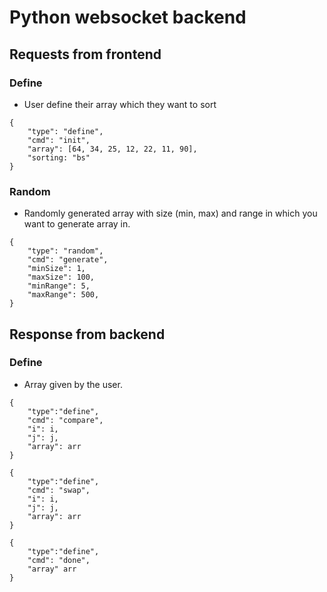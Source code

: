 # Python websocket backend

## Requests from frontend
### Define
- User define their array which they want to sort
```
{
    "type": "define",
    "cmd": "init",
    "array": [64, 34, 25, 12, 22, 11, 90],
    "sorting: "bs"
}
```

### Random
- Randomly generated array with size (min, max) and range in which you want to generate array in.
```
{
    "type": "random",
    "cmd": "generate",
    "minSize": 1,
    "maxSize": 100,
    "minRange": 5,
    "maxRange": 500,
}
```

## Response from backend
### Define
- Array given by the user.
```
{
    "type":"define",
    "cmd": "compare",
    "i": i,
    "j": j,
    "array": arr
}
```
```
{
    "type":"define",
    "cmd": "swap",
    "i": i,
    "j": j,
    "array": arr
}
```

```
{
    "type":"define",
    "cmd": "done",
    "array" arr
}
```